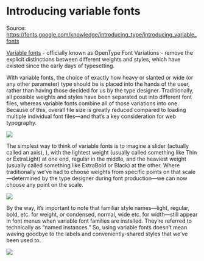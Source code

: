 # Introducing variable fonts

Source: <https://fonts.google.com/knowledge/introducing_type/introducing_variable_fonts>

[Variable fonts](https://fonts.google.com/knowledge/glossary/variable_fonts) - officially known as OpenType Font Variations - remove the explicit distinctions between different weights and styles, which have existed since the early days of typesetting.

With variable fonts, the choice of exactly how heavy or slanted or wide (or any other parameter) type should be is placed into the hands of the user, rather than having those decided for us by the type designer. Traditionally, all possible weights and styles have been separated out into different font files, whereas variable fonts combine all of those variations into one. Because of this, overall file size is greatly reduced compared to loading multiple individual font files—and that’s a key consideration for web typography.

![](https://fonts.gstatic.com/s/img/knowledge/modules/introducing_type/lessons/introducing_variable_fonts/images/thumbnail_411126311.svg)

The simplest way to think of variable fonts is to imagine a slider (actually called an axis), ), with the lightest weight (usually called something like Thin or ExtraLight) at one end, regular in the middle, and the heaviest weight (usually called something like ExtraBold or Black) at the other. Where traditionally we’ve had to choose weights from specific points on that scale—determined by the type designer during font production—we can now choose any point on the scale.

![](https://fonts.gstatic.com/s/img/knowledge/modules/introducing_type/lessons/introducing_variable_fonts/images/1.8.2_411126311.svg)

By the way, it’s important to note that familiar style names—light, regular, bold, etc. for weight, or condensed, normal, wide etc. for width—still appear in font menus when variable font families are installed. They’re referred to technically as “named instances.” So, using variable fonts doesn’t mean waving goodbye to the labels and conveniently-shared styles that we’ve been used to.

![](https://fonts.gstatic.com/s/img/knowledge/modules/introducing_type/lessons/introducing_variable_fonts/images/1.8.3_411126311.svg)
